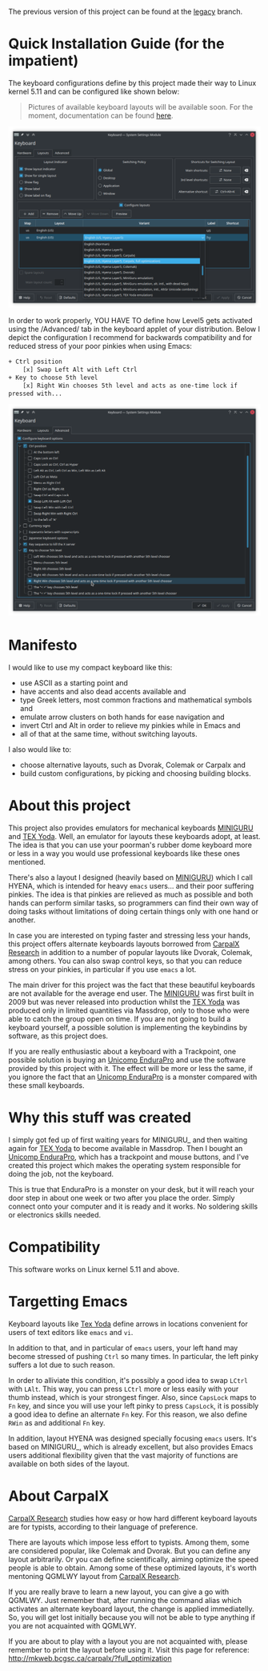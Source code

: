 The previous version of this project can be found at the [legacy](https://github.com/frgomes/hyena/tree/legacy) branch.

Quick Installation Guide (for the impatient)
============================================

The keyboard configurations define by this project made their way to Linux kernel 5.11 and can be configured like shown below:

> Pictures of available keyboard layouts will be available soon. For the moment, documentation can be found [here](docs/hyena).

![Layots](/docs/hyena_layouts.png)

In order to work properly, YOU HAVE TO define how Level5 gets activated using the
/Advanced/ tab in the keyboard applet of your distribution. Below I depict the
configuration I recommend for backwards compatibility and for reduced stress of
your poor pinkies when using Emacs:

    + Ctrl position
        [x] Swap Left Alt with Left Ctrl
    + Key to choose 5th level
        [x] Right Win chooses 5th level and acts as one-time lock if pressed with...

![Advanced](/docs/hyena_options.png)


Manifesto
=========

I would like to use my compact keyboard like this:

 * use ASCII as a starting point and
 * have accents and also dead accents available and
 * type Greek letters, most common fractions and mathematical symbols and
 * emulate arrow clusters on both hands for ease navigation and
 * invert Ctrl and Alt in order to relieve my pinkies while in Emacs and
 * all of that at the same time, without switching layouts.

I also would like to:
 * choose alternative layouts, such as Dvorak, Colemak or Carpalx and
 * build custom configurations, by picking and choosing building blocks.


About this project
==================

This project also provides emulators for mechanical keyboards [MINIGURU] and [TEX Yoda]. Well, an emulator for layouts these keyboards adopt, at least. The idea is that you can use your poorman's rubber dome keyboard more or less in a way you would use professional keyboards like these ones mentioned.

There's also a layout I designed (heavily based on [MINIGURU]) which I call HYENA, which is intended for heavy ``emacs`` users... and their poor suffering pinkies. The idea is that pinkies are relieved as much as possible and both hands can perform similar tasks, so programmers can find their own way of doing tasks without limitations of doing certain things only with one hand or another.

In case you are interested on typing faster and stressing less your hands, this project offers alternate keyboards layouts borrowed from [CarpalX Research] in addition to a number of popular layouts like Dvorak, Colemak, among others. You can also swap control keys, so that you can reduce stress on your pinkies, in particular if you use ``emacs`` a lot.

The main driver for this project was the fact that these beautiful keyboards are not available for the average end user. The [MINIGURU] was first built in 2009 but was never released into production whilst the [TEX Yoda] was produced only in limited quantities via Massdrop, only to those who were able to catch the group open on time. If you are not going to build a keyboard yourself, a possible solution is implementing the keybindins by software, as this project does.

If you are really enthusiastic about a keyboard with a Trackpoint, one possible solution is buying an [Unicomp EnduraPro] and use the software provided by this project with it. The effect will be more or less the same, if you ignore the fact that an [Unicomp EnduraPro] is a monster compared with these small keyboards.


Why this stuff was created
==========================

I simply got fed up of first waiting years for MINIGURU_ and then waiting again for [TEX Yoda] to become available in Massdrop. Then I bought an [Unicomp EnduraPro], which has a trackpoint and mouse buttons, and I've created this project which makes the operating system responsible for doing the job, not the keyboard.

This is true that EnduraPro is a monster on your desk, but it will reach your door step in about one week or two after you place the order. Simply connect onto your computer and it is ready and it works. No soldering skills or electronics skills needed.


Compatibility
=============

This software works on Linux kernel 5.11 and above.


Targetting Emacs
================

Keyboard layouts like [Tex Yoda] define arrows in locations convenient for users of text editors like ``emacs`` and ``vi``.

In addition to that, and in particular of ``emacs`` users, your left hand may become stressed of pushing ``Ctrl`` so many times. In particular, the left pinky suffers a lot due to such reason.

In order to alliviate this condition, it's possibly a good idea to swap ``LCtrl`` with ``LAlt``. This way, you can press ``LCtrl`` more or less easily with your thumb instead, which is your strongest finger. Also, since ``CapsLock`` maps to ``Fn`` key, and since you will use your left pinky to press ``CapsLock``, it is possibly a good idea to define an alternate ``Fn`` key. For this reason, we also define ``RWin`` as and additional ``Fn`` key.

In addition, layout HYENA was designed specially focusing ``emacs`` users. It's based on MINIGURU_, which is already excellent, but also provides Emacs users additional flexibility given that the vast majority of functions are available on both sides of the layout.


About CarpalX
=============

[CarpalX Research] studies how easy or how hard different keyboard layouts are for typists, according to their language of preference.

There are layouts which impose less effort to typists. Among them, some are considered popular, like Colemak and Dvorak. But you can define any layout arbitrarily. Or you can define scientifically, aiming optimize the speed people is able to obtain. Among some of these optimized layouts, it's worth mentoning QGMLWY layout from [CarpalX Research].

If you are really brave to learn a new layout, you can give a go with QGMLWY. Just remember that, after running the command alias which activates an alternate keyboard layout, the change is applied immediatelly. So, you will get lost initially because you will not be able to type anything if you are not acquainted with QGMLWY.

If you are about to play with a layout you are not acquainted with, please remember to print the layout before using it. Visit this page for reference: http://mkweb.bcgsc.ca/carpalx/?full_optimization



[Beautiful TEX Yoda keyboard]: http://i.imgur.com/O9QsqVG.jpg
[TEX Yoda]: https://www.massdrop.com/buy/tex-yoda?mode=guest_open
[MINIGURU]: http://www.guru-board.com
[Unicomp EnduraPro]: http://pckeyboard.com/page/category/EnduraPro
[CarpalX Research]: http://mkweb.bcgsc.ca/carpalx
